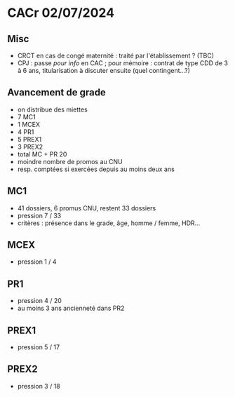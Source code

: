 # CACr 02/07/2024

## Misc

- CRCT en cas de congé maternité : traité par l'établissement ? (TBC)
- CPJ : passe *pour info* en CAC ; pour mémoire : contrat de type CDD de 3 à 6 ans, titularisation à discuter ensuite (quel contingent...?)

## Avancement de grade

- on distribue des miettes
- 7 MC1
- 1 MCEX
- 4 PR1
- 5 PREX1
- 3 PREX2
- total MC + PR 20
- moindre nombre de promos au CNU
- resp. comptées si exercées depuis au moins deux ans

## MC1

- 41 dossiers, 6 promus CNU, restent 33 dossiers
- pression 7 / 33
- critères : présence dans le grade, âge, homme / femme, HDR...

## MCEX

- pression 1 / 4 

## PR1

- pression 4 / 20
- au moins 3 ans ancienneté dans PR2

## PREX1

- pression 5 / 17

## PREX2

- pression 3 / 18